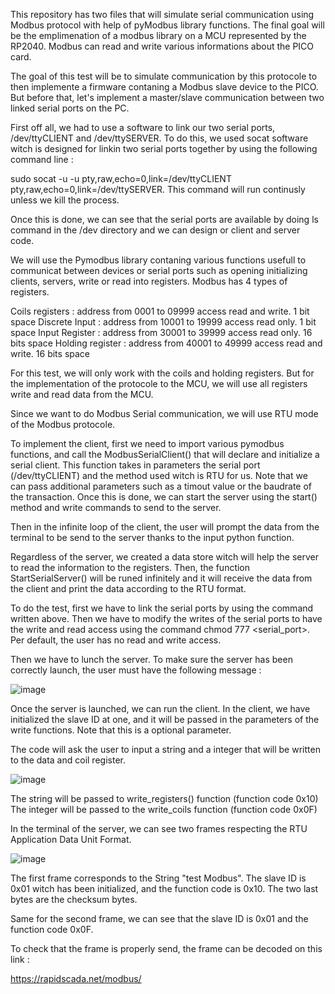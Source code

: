 This repository has two files that will simulate serial communication using Modbus protocol with help of pyModbus library functions. The final goal will be the emplimenation of a modbus library on a MCU represented by the RP2040. Modbus can read and write various informations about the PICO card.

The goal of this test will be to simulate communication by this protocole to then implemente a firmware contaning a Modbus slave device to the PICO. 
But before that, let's implement a master/slave communication between two linked serial ports on the PC.

First off all, we had to use a software to link our two serial ports, /dev/ttyCLIENT and /dev/ttySERVER.
To do this, we used socat software witch is designed for linkin two serial ports together by using the following command line : 

sudo socat -u -u pty,raw,echo=0,link=/dev/ttyCLIENT pty,raw,echo=0,link=/dev/ttySERVER. This command will run continusly unless we kill the process.

Once this is done, we can see that the serial ports are available by doing ls command in the /dev directory and we can design or client and server code.


We will use the Pymodbus library contaning various functions usefull to communicat between devices or serial ports such as opening initializing clients, servers, write or read into registers. Modbus has 4 types of registers.

Coils registers : address from 0001 to 09999 access read and write. 1 bit space
Discrete Input : address from 10001 to 19999 access read only. 1 bit space
Input Register : address from 30001 to 39999 access read only. 16 bits space
Holding register : address from 40001 to 49999 access read and write. 16 bits space

For this test, we will only work with the coils and holding registers. But for the implementation of the protocole to the MCU, we will use all registers write and read data from the MCU.

Since we want to do Modbus Serial communication, we will use RTU mode of the Modbus protocole.

To implement the client, first we need to import various pymodbus functions, and call the ModbusSerialClient() that will declare and initialize a serial client. This function takes in parameters the serial port (/dev/ttyCLIENT) and the method used witch is RTU for us. Note that we can pass additional parameters such as a timout value or the baudrate of the transaction.
Once this is done, we can start the server using the start() method and write commands to send to the server.

Then in the infinite loop of the client, the user will prompt the data from the terminal to be send to the server thanks to the input python function.

Regardless of the server, we created a data store witch will help the server to read the information to the registers. Then, the function 
StartSerialServer() will be runed infinitely and it will receive the data from the client and print the data according to the RTU format.

To do the test, first we have to link the serial ports by using the command written above. Then we have to modify the writes of the serial ports to have the write and read access using the command chmod 777 <serial_port>. Per default, the user has no read and write access.

Then we have to lunch the server. To make sure the server has been correctly launch, the user must have the following message :


![image](https://user-images.githubusercontent.com/65350546/210055080-e7338223-54c4-4c42-9cbb-f36d3a4ba22c.png)


Once the server is launched, we can run the client.
In the client, we have initialized the slave ID at one, and it will be passed in the parameters of the write functions. Note that this is a optional parameter.

The code will ask the user to input a string and a integer that will be written to the data and coil register.


![image](https://user-images.githubusercontent.com/65350546/210055535-68e3c2e2-fe71-4dcd-bb70-c8c2a4617cb5.png)

The string will be passed to write_registers() function (function code 0x10)
The integer will be passed to the write_coils function (function code 0x0F)


In the terminal of the server, we can see two frames respecting the RTU Application Data Unit Format.


![image](https://user-images.githubusercontent.com/65350546/210055931-8e15bcaf-c190-4735-bda3-84b4fe7db0f0.png)

The first frame corresponds to the String "test Modbus". The slave ID is 0x01 witch has been initialized, and the function code is 0x10. The two last bytes are the checksum bytes.

Same for the second frame, we can see that the slave ID is 0x01 and the function code 0x0F.

To check that the frame is properly send, the frame can be decoded on this link : 

https://rapidscada.net/modbus/










